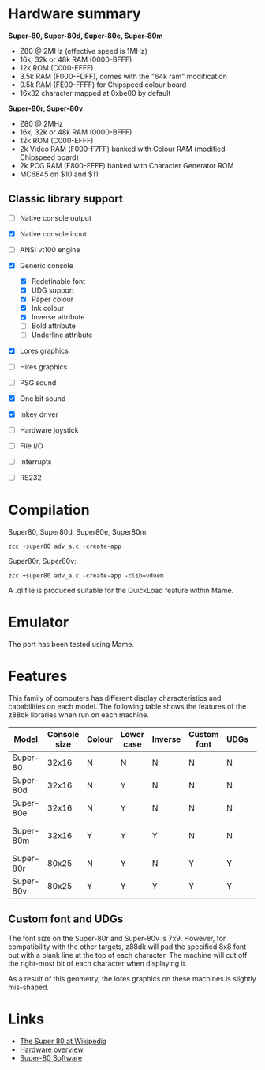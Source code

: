 # Hardware summary

**Super-80, Super-80d, Super-80e, Super-80m**

* Z80 @ 2MHz (effective speed is 1MHz)
* 16k, 32k or 48k RAM (0000-BFFF)
* 12k ROM (C000-EFFF)
* 3.5k RAM (F000-FDFF), comes with the "64k ram" modification
* 0.5k RAM (FE00-FFFF) for Chipspeed colour board
* 16x32 character mapped at 0xbe00 by default

**Super-80r, Super-80v**

* Z80 @ 2MHz
* 16k, 32k or 48k RAM (0000-BFFF)
* 12k ROM (C000-EFFF)
* 2k Video RAM (F000-F7FF) banked with Colour RAM (modified Chipspeed board)
* 2k PCG RAM (F800-FFFF) banked with Character Generator ROM
* MC6845 on $10 and $11

## Classic library support

* [ ] Native console output
* [x] Native console input
* [ ] ANSI vt100 engine
* [x] Generic console
    * [x] Redefinable font
    * [x] UDG support
    * [x] Paper colour
    * [x] Ink colour
    * [x] Inverse attribute
    * [ ] Bold attribute
    * [ ] Underline attribute
* [x] Lores graphics
* [ ] Hires graphics
* [ ] PSG sound
* [x] One bit sound
* [x] Inkey driver
* [ ] Hardware joystick
* [ ] File I/O
* [ ] Interrupts
* [ ] RS232



# Compilation

Super80, Super80d, Super80e, Super80m:

    zcc +super80 adv_a.c -create-app

Super80r, Super80v:

    zcc +super80 adv_a.c -create-app -clib=vduem

A .ql file is produced suitable for the QuickLoad feature within Mame.

# Emulator

The port has been tested using Mame.

# Features

This family of computers has different display characteristics and capabilities on each model. The following table shows the features of the z88dk libraries when run on each machine.

 | Model | Console size | Colour | Lower case | Inverse | Custom font | UDGs | Lores Graphics |
 | --- | --- | --- | --- | --- | --- | --- | --- |
 Super-80 | 32x16 | N | N | N | N | N | N |
 Super-80d | 32x16 | N | Y | N | N | N | N |
 Super-80e | 32x16 | N | Y | N | N | N | 64x48 |
 Super-80m | 32x16 | Y | Y | Y | N | N | 64x48 (alternate charset) |
 Super-80r | 80x25 | N | Y | N | Y | Y | 160x50 |
 Super-80v | 80x25 | Y | Y | Y | Y | Y | 160x50 |

## Custom font and UDGs

The font size on the Super-80r and Super-80v is 7x9. However, for compatibility with the other targets, z88dk will pad the specified 8x8 font out with a blank line at the top of each character. The machine will cut off the right-most bit of each character when displaying it.

As a result of this geometry, the lores graphics on these machines is slightly mis-shaped.

# Links

* [The Super 80 at Wikipedia](http://en.wikipedia.org/wiki/Dick_Smith_Super-80_Computer)
* [Hardware overview](http://interbutt.com/mess/super80/)
* [Super-80 Software](http://interbutt.com/mess/super80/super80_software.zip)
